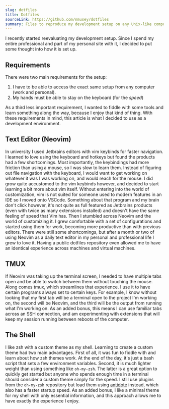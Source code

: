 ```yaml
---
slug: dotfiles
title: Dotfiles
sourceLink: https://github.com/nmusey/dotfiles 
summary: Files to reproduce my development setup on any Unix-like computer
---
```


I recently started reevaluating my development setup. Since I spend my entire professional and part of my personal site with it, I decided to put some thought into how it is set up. 

## Requirements
There were two main requirements for the setup:
 1. I have to be able to access the exact same setup from any computer (work and personal).
 2. My hands must be able to stay on the keyboard (for the *speed*)

As a third less important requirement, I wanted to fiddle with some tools and learn something along the way, because I enjoy that kind of thing. With these requirements in mind, this article is what I decided to use as a development environment.

## Text Editor (Neovim)
In university I used Jetbrains editors with vim keybinds for faster navigation. I learned to love using the keyboard and hotkeys but found the products had a few shortcomings. Most importantly, the keybindings had more friction than using a mouse, so I was slow to learn them. Instead of figuring out file navigation with the keyboard, I would want to get working on whatever it was I was working on, and would reach for the mouse. I did grow quite accustomed to the vim keybinds however, and decided to start learning a bit more about vim itself. Without entering into the world of customization, vim is not suited for someone used to modern features in an IDE so I moved onto VSCode. Something about that program and my brain don't click however, it's not quite as full featured as Jetbrains products (even with twice as many extensions installed) and doesn't have the same feeling of speed that Vim has. Then I stumbled across Neovim and the world of customizing it. I grew comfortable with a set of configurations and started using them for work, becoming more productive than with previous editors. There were still some shortcomings, but after a month or two of using Neovim as a daily text editor in my personal and professional life I grew to love it. Having a public dotfiles repository even allowed me to have an identical experience across machines and virtual machines.

## TMUX
If Neovim was taking up the terminal screen, I needed to have multiple tabs open and be able to switch between them without touching the mouse. Along comes tmux, which streamlines that experience. I use it to have certain programs always set to certain keys. For example, I know without looking that my first tab will be a terminal open to the project I'm working on, the second will be Neovim, and the third will be the output from running what I'm working on. As an added bonus, this means I can use familiar tabs across an SSH connection, and am experimenting with extensions that will keep my session running between reboots of the computer. 

## The Shell
I like zsh with a custom theme as my shell. Learning to create a custom theme had two main advantages. First of all, it was fun to fiddle with and learn about how zsh themes work. At the end of the day, it's just a bash script that sets a few environment variables. Second, it is much lighter weight than using something like `oh-my-zsh`. The latter is a great option to quickly get started but anyone who spends enough time in a terminal should consider a custom theme simply for the speed. I still use plugins from the `oh-my-zsh` repository but load them using [antidote](https://github.com/mattmc3/antidote) instead, which also has a faster startup speed. As an added bonus, I like a minimal theme for my shell with only essential information, and this approach allows me to have exactly the experience I enjoy.
